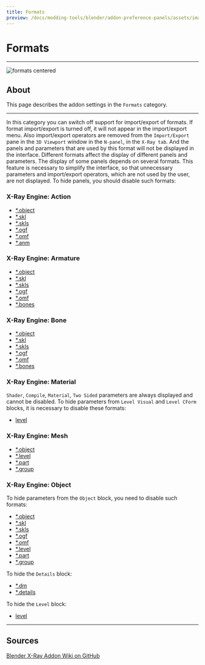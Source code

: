 ```yaml
---
title: Formats
preview: /docs/modding-tools/blender/addon-preference-panels/assets/images/Formats.png
---
```


# Formats

___

![formats centered](assets/images/Formats.png)

## About

This page describes the addon settings in the `Formats` category.

___

In this category you can switch off support for import/export of formats. If format import/export is turned off, it will not appear in the import/export menu. Also import/export operators are removed from the `Import/Export` pane in the `3D Viewport` window in the `N-panel`, in the `X-Ray tab`. And the panels and parameters that are used by this format will not be displayed in the interface. Different formats affect the display of different panels and parameters. The display of some panels depends on several formats. This feature is necessary to simplify the interface, so that unnecessary parameters and import/export operators, which are not used by the user, are not displayed. To hide panels, you should disable such formats:

### X-Ray Engine: Action

- [*.object](../../../references/file-formats/models/object.md)
- [*.skl](../../../references/file-formats/animations/skl-skls.md)
- [*.skls](../../../references/file-formats/animations/skl-skls.md)
- [*.ogf](../../../references/file-formats/models/ogf.md)
- [*.omf](../../../references/file-formats/animations/omf.md)
- [*.anm](../../../references/file-formats/animations/anm.md)

### X-Ray Engine: Armature

- [*.object](../../../references/file-formats/models/object.md)
- [*.skl](../../../references/file-formats/animations/skl-skls.md)
- [*.skls](../../../references/file-formats/animations/skl-skls.md)
- [*.ogf](../../../references/file-formats/models/ogf.md)
- [*.omf](../../../references/file-formats/animations/omf.md)
- [*.bones](../../../references/file-formats/models/bones.md)

### X-Ray Engine: Bone

- [*.object](../../../references/file-formats/models/object.md)
- [*.skl](../../../references/file-formats/animations/skl-skls.md)
- [*.skls](../../../references/file-formats/animations/skl-skls.md)
- [*.ogf](../../../references/file-formats/models/ogf.md)
- [*.omf](../../../references/file-formats/animations/omf.md)
- [*.bones](../../../references/file-formats/models/bones.md)

### X-Ray Engine: Material

`Shader`, `Compile`, `Material`, `Two Sided` parameters are always displayed and cannot be disabled. To hide parameters from `Level Visual` and `Level CForm` blocks, it is necessary to disable these formats:

- [level](../../../references/file-formats/game-levels/level.md)

### X-Ray Engine: Mesh

- [*.object](../../../references/file-formats/models/object.md)
- [*.level](../../../references/file-formats/sdk/dot-level.md)
- [*.part](../../../references/file-formats/game-levels/part.md)
- [*.group](../../../references/file-formats/models/group.md)

### X-Ray Engine: Object

To hide parameters from the `Object` block, you need to disable such formats:

- [*.object](../../../references/file-formats/models/object.md)
- [*.skl](../../../references/file-formats/animations/skl-skls.md)
- [*.skls](../../../references/file-formats/animations/skl-skls.md)
- [*.ogf](../../../references/file-formats/models/ogf.md)
- [*.omf](../../../references/file-formats/animations/omf.md)
- [*.level](../../../references/file-formats/sdk/dot-level.md)
- [*.part](../../../references/file-formats/game-levels/part.md)
- [*.group](../../../references/file-formats/models/group.md)

To hide the `Details` block:

- [*.dm](../../../references/file-formats/models/dm.md)
- [*.details](../../../references/file-formats/game-levels/details.md)

To hide the `Level` block:

- [level](../../../references/file-formats/game-levels/level.md)

___

## Sources

[Blender X-Ray Addon Wiki on GitHub](https://github.com/PavelBlend/blender-xray/wiki/Preferences-Formats)
